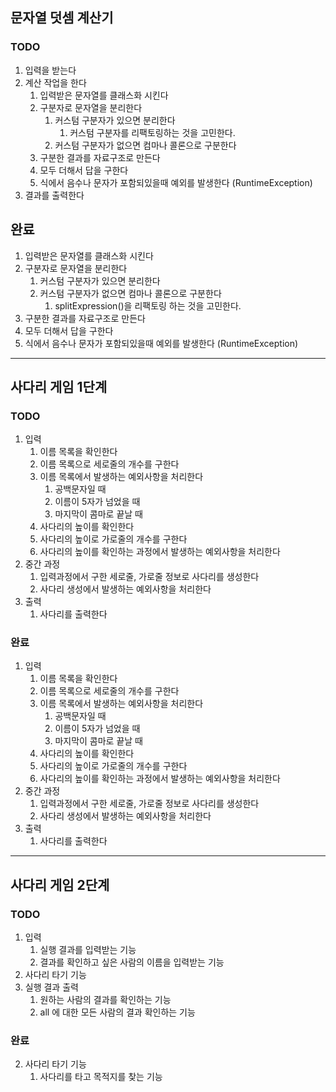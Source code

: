 ## 문자열 덧셈 계산기
### TODO
1. 입력을 받는다
2. 계산 작업을 한다
   1. 입력받은 문자열를 클래스화 시킨다
   2. 구분자로 문자열을 분리한다
      1. 커스텀 구분자가 있으면 분리한다
         1. 커스텀 구분자를 리팩토링하는 것을 고민한다.
      2. 커스텀 구분자가 없으면 컴마나 콜론으로 구분한다
   3. 구분한 결과를 자료구조로 만든다
   4. 모두 더해서 답을 구한다
   5. 식에서 음수나 문자가 포함되있을때 예외를 발생한다 (RuntimeException)
3. 결과를 출력한다

## 완료 

   1. 입력받은 문자열를 클래스화 시킨다
   2. 구분자로 문자열을 분리한다
      1. 커스텀 구분자가 있으면 분리한다
      2. 커스텀 구분자가 없으면 컴마나 콜론으로 구분한다
         1. splitExpression()을 리팩토링 하는 것을 고민한다.
   3. 구분한 결과를 자료구조로 만든다
   4. 모두 더해서 답을 구한다
   5. 식에서 음수나 문자가 포함되있을때 예외를 발생한다 (RuntimeException)
---   
   
## 사다리 게임 1단계

### TODO

1. 입력  
    1. 이름 목록을 확인한다
    2. 이름 목록으로 세로줄의 개수를 구한다
    3. 이름 목록에서 발생하는 예외사항을 처리한다
        1. 공백문자일 때
        2. 이름이 5자가 넘었을 때
        3. 마지막이 콤마로 끝날 때 
    4. 사다리의 높이를 확인한다
    5. 사다리의 높이로 가로줄의 개수를 구한다
    6. 사다리의 높이를 확인하는 과정에서 발생하는 예외사항을 처리한다
2. 중간 과정
    1. 입력과정에서 구한 세로줄, 가로줄 정보로 사다리를 생성한다
    2. 사다리 생성에서 발생하는 예외사항을 처리한다
3. 출력
    1. 사다리를 출력한다
    
### 완료
1. 입력  
    1. 이름 목록을 확인한다
    2. 이름 목록으로 세로줄의 개수를 구한다
    3. 이름 목록에서 발생하는 예외사항을 처리한다
        1. 공백문자일 때
        2. 이름이 5자가 넘었을 때
        3. 마지막이 콤마로 끝날 때 
    4. 사다리의 높이를 확인한다
    5. 사다리의 높이로 가로줄의 개수를 구한다
    6. 사다리의 높이를 확인하는 과정에서 발생하는 예외사항을 처리한다
2. 중간 과정
    1. 입력과정에서 구한 세로줄, 가로줄 정보로 사다리를 생성한다
    2. 사다리 생성에서 발생하는 예외사항을 처리한다
3. 출력
    1. 사다리를 출력한다
    
--- 

## 사다리 게임 2단계

### TODO

1. 입력
    1. 실행 결과를 입력받는 기능
    2. 결과를 확인하고 싶은 사람의 이름을 입력받는 기능
2. 사다리 타기 기능
3. 실행 결과 출력
    1. 원하는 사람의 결과를 확인하는 기능
    2. all 에 대한 모든 사람의 결과 확인하는 기능

### 완료

2. 사다리 타기 기능
   1. 사다리를 타고 목적지를 찾는 기능 
